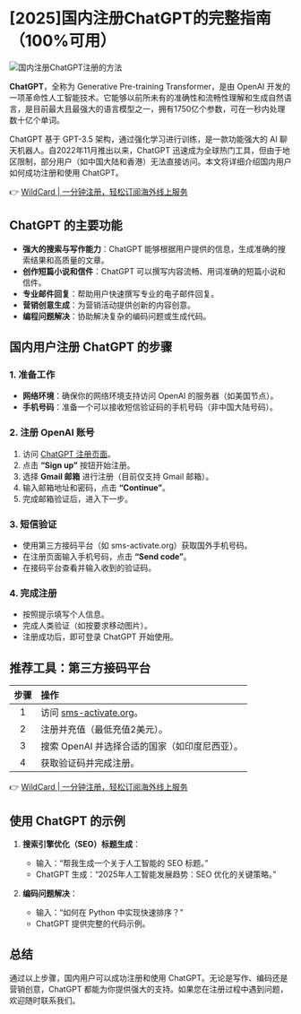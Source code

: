 # [2025]国内注册ChatGPT的完整指南（100%可用）

![国内注册ChatGPT注册的方法](https://bbtdd.com/img/846518579.webp)

**ChatGPT**，全称为 Generative Pre-training Transformer，是由 OpenAI 开发的一项革命性人工智能技术。它能够以前所未有的准确性和流畅性理解和生成自然语言，是目前最大且最强大的语言模型之一，拥有1750亿个参数，可在一秒内处理数十亿个单词。

ChatGPT 基于 GPT-3.5 架构，通过强化学习进行训练，是一款功能强大的 AI 聊天机器人。自2022年11月推出以来，ChatGPT 迅速成为全球热门工具，但由于地区限制，部分用户（如中国大陆和香港）无法直接访问。本文将详细介绍国内用户如何成功注册和使用 ChatGPT。

👉 [WildCard | 一分钟注册，轻松订阅海外线上服务](https://bbtdd.com/WildCard)

## ChatGPT 的主要功能

- **强大的搜索与写作能力**：ChatGPT 能够根据用户提供的信息，生成准确的搜索结果和高质量的文章。
- **创作短篇小说和信件**：ChatGPT 可以撰写内容流畅、用词准确的短篇小说和信件。
- **专业邮件回复**：帮助用户快速撰写专业的电子邮件回复。
- **营销创意生成**：为营销活动提供创新的内容创意。
- **编程问题解决**：协助解决复杂的编码问题或生成代码。

## 国内用户注册 ChatGPT 的步骤

### 1. 准备工作
- **网络环境**：确保你的网络环境支持访问 OpenAI 的服务器（如美国节点）。
- **手机号码**：准备一个可以接收短信验证码的手机号码（非中国大陆号码）。

### 2. 注册 OpenAI 账号

1. 访问 [ChatGPT 注册页面](https://chat.openai.com/auth/login)。
2. 点击 **“Sign up”** 按钮开始注册。
3. 选择 **Gmail 邮箱** 进行注册（目前仅支持 Gmail 邮箱）。
4. 输入邮箱地址和密码，点击 **“Continue”**。
5. 完成邮箱验证后，进入下一步。

### 3. 短信验证
- 使用第三方接码平台（如 sms-activate.org）获取国外手机号码。
- 在注册页面输入手机号码，点击 **“Send code”**。
- 在接码平台查看并输入收到的验证码。

### 4. 完成注册
- 按照提示填写个人信息。
- 完成人类验证（如按要求移动图片）。
- 注册成功后，即可登录 ChatGPT 开始使用。

## 推荐工具：第三方接码平台

| 步骤 | 操作 |
|:----:|:----|
| 1 | 访问 [sms-activate.org](https://sms-activate.org/)。 |
| 2 | 注册并充值（最低充值2美元）。 |
| 3 | 搜索 OpenAI 并选择合适的国家（如印度尼西亚）。 |
| 4 | 获取验证码并完成注册。 |

👉 [WildCard | 一分钟注册，轻松订阅海外线上服务](https://bbtdd.com/WildCard)

## 使用 ChatGPT 的示例

1. **搜索引擎优化（SEO）标题生成**：
   - 输入：“帮我生成一个关于人工智能的 SEO 标题。”
   - ChatGPT 生成：“2025年人工智能发展趋势：SEO 优化的关键策略。”

2. **编码问题解决**：
   - 输入：“如何在 Python 中实现快速排序？”
   - ChatGPT 提供完整的代码示例。

## 总结

通过以上步骤，国内用户可以成功注册和使用 ChatGPT。无论是写作、编码还是营销创意，ChatGPT 都能为你提供强大的支持。如果您在注册过程中遇到问题，欢迎随时联系我们。